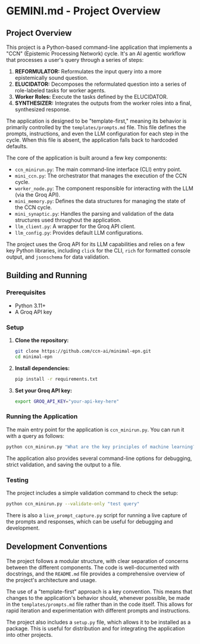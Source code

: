 # GEMINI.md - Project Overview

## Project Overview

This project is a Python-based command-line application that implements a "CCN" (Epistemic Processing Network) cycle. It's an AI agentic workflow that processes a user's query through a series of steps:

1.  **REFORMULATOR:** Reformulates the input query into a more epistemically sound question.
2.  **ELUCIDATOR:** Decomposes the reformulated question into a series of role-labeled tasks for worker agents.
3.  **Worker Roles:** Execute the tasks defined by the ELUCIDATOR.
4.  **SYNTHESIZER:** Integrates the outputs from the worker roles into a final, synthesized response.

The application is designed to be "template-first," meaning its behavior is primarily controlled by the `templates/prompts.md` file. This file defines the prompts, instructions, and even the LLM configuration for each step in the cycle. When this file is absent, the application falls back to hardcoded defaults.

The core of the application is built around a few key components:

*   `ccn_minirun.py`: The main command-line interface (CLI) entry point.
*   `mini_ccn.py`: The orchestrator that manages the execution of the CCN cycle.
*   `worker_node.py`: The component responsible for interacting with the LLM (via the Groq API).
*   `mini_memory.py`: Defines the data structures for managing the state of the CCN cycle.
*   `mini_synaptic.py`: Handles the parsing and validation of the data structures used throughout the application.
*   `llm_client.py`: A wrapper for the Groq API client.
*   `llm_config.py`: Provides default LLM configurations.

The project uses the Groq API for its LLM capabilities and relies on a few key Python libraries, including `click` for the CLI, `rich` for formatted console output, and `jsonschema` for data validation.

## Building and Running

### Prerequisites

*   Python 3.11+
*   A Groq API key

### Setup

1.  **Clone the repository:**
    ```bash
    git clone https://github.com/ccn-ai/minimal-epn.git
    cd minimal-epn
    ```

2.  **Install dependencies:**
    ```bash
    pip install -r requirements.txt
    ```

3.  **Set your Groq API key:**
    ```bash
    export GROQ_API_KEY="your-api-key-here"
    ```

### Running the Application

The main entry point for the application is `ccn_minirun.py`. You can run it with a query as follows:

```bash
python ccn_minirun.py "What are the key principles of machine learning?"
```

The application also provides several command-line options for debugging, strict validation, and saving the output to a file.

### Testing

The project includes a simple validation command to check the setup:

```bash
python ccn_minirun.py --validate-only "test query"
```

There is also a `live_prompt_capture.py` script for running a live capture of the prompts and responses, which can be useful for debugging and development.

## Development Conventions

The project follows a modular structure, with clear separation of concerns between the different components. The code is well-documented with docstrings, and the `README.md` file provides a comprehensive overview of the project's architecture and usage.

The use of a "template-first" approach is a key convention. This means that changes to the application's behavior should, whenever possible, be made in the `templates/prompts.md` file rather than in the code itself. This allows for rapid iteration and experimentation with different prompts and instructions.

The project also includes a `setup.py` file, which allows it to be installed as a package. This is useful for distribution and for integrating the application into other projects.
